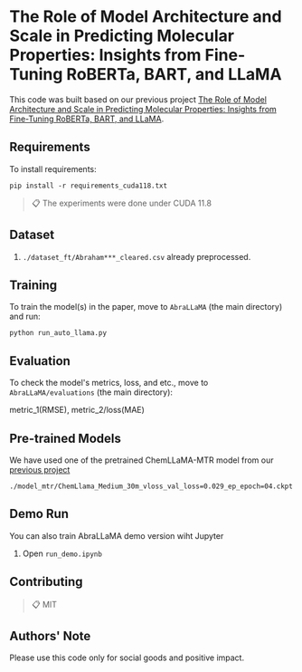 # The Role of Model Architecture and Scale in Predicting Molecular Properties: Insights from Fine-Tuning RoBERTa, BART, and LLaMA

This code was built based on our previous project [The Role of Model Architecture and Scale in Predicting Molecular Properties: Insights from Fine-Tuning RoBERTa, BART, and LLaMA](https://arxiv.org/abs/2405.00949). 


## Requirements

To install requirements:

```setup
pip install -r requirements_cuda118.txt
```

>📋  The experiments were done under CUDA 11.8

## Dataset
1. ```./dataset_ft/Abraham***_cleared.csv``` already preprocessed.


## Training
To train the model(s) in the paper, move to `AbraLLaMA` (the main directory) and run:

```fine-tuning AbraLLaMA
python run_auto_llama.py
```

## Evaluation

To check the model's metrics, loss, and etc., move to `AbraLLaMA/evaluations` (the main directory):

metric_1(RMSE), metric_2/loss(MAE)



## Pre-trained Models

We have used one of the pretrained ChemLLaMA-MTR model from our [previous project](https://github.com/BrightBlueCheese/transformers_and_chemistry/tree/main)
```pretrained-mtr
./model_mtr/ChemLlama_Medium_30m_vloss_val_loss=0.029_ep_epoch=04.ckpt
```

## Demo Run
You can also train AbraLLaMA demo version wiht Jupyter
1. Open ```run_demo.ipynb```


## Contributing

>📋  MIT

## Authors' Note
Please use this code only for social goods and positive impact.